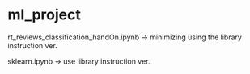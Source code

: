# ml_project
rt_reviews_classification_handOn.ipynb -> minimizing using the library instruction ver.

sklearn.ipynb -> use library instruction ver.
